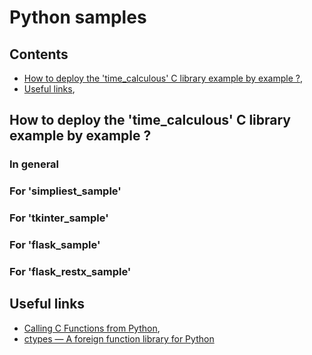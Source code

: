 # Python samples

## Contents

* [How to deploy the 'time_calculous' C library example by example ?](#how_to_deploy_example_by_example),
* [Useful links](#useful_links),

<a name="how_to_deploy_example_by_example"></a>
## How to deploy the 'time_calculous' C library example by example ?

<a name="in_general"></a>
### In general

<a name="for_simpliest"></a>
### For 'simpliest_sample'

<a name="for_tkinter"></a>
### For 'tkinter_sample'

<a name="for_flask"></a>
### For 'flask_sample'

<a name="for_flask_restx"></a>
### For 'flask_restx_sample'

<a name="useful_links"></a>
## Useful links

* [Calling C Functions from Python](https://www.digitalocean.com/community/tutorials/calling-c-functions-from-python),
* [ctypes — A foreign function library for Python](https://docs.python.org/3/library/ctypes.html)
